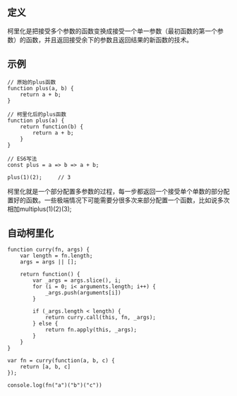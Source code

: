 ## 定义
柯里化是把接受多个参数的函数变换成接受一个单一参数（最初函数的第一个参数）的函数，并且返回接受余下的参数且返回结果的新函数的技术。
## 示例

```
// 原始的plus函数
function plus(a, b) {
    return a + b;
}

// 柯里化后的plus函数
function plus(a) {
    return function(b) {
        return a + b;
    }
}

// ES6写法
const plus = a => b => a + b;

plus(1)(2);     // 3
```
柯里化就是一个部分配置多参数的过程，每一步都返回一个接受单个单数的部分配置好的函数。一些极端情况下可能需要分很多次来部分配置一个函数，比如说多次相加multiplus(1)(2)(3);
## 自动柯里化

```
function curry(fn, args) {
    var length = fn.length;
    args = args || [];
    
    return function() {
        var _args = args.slice(), i;
        for (i = 0; i< arguments.length; i++) {
            _args.push(arguments[i])
        }
        
        if (_args.length < length) {
            return curry.call(this, fn, _args);
        } else {
            return fn.apply(this, _args);
        }
    }
}

var fn = curry(function(a, b, c) {
    return [a, b, c]
});

console.log(fn("a")("b")("c"))
```

